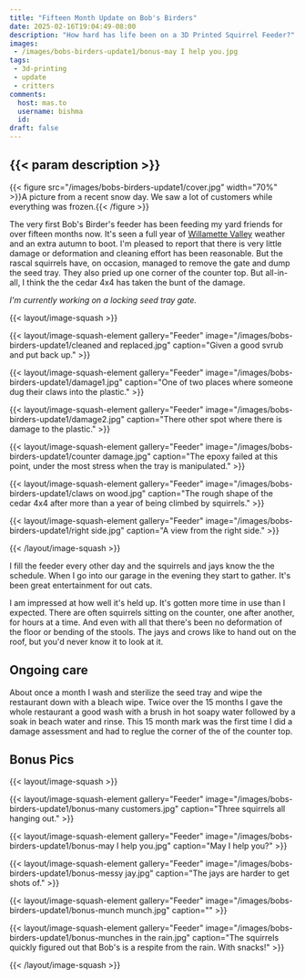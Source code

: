```yaml
---
title: "Fifteen Month Update on Bob's Birders"
date: 2025-02-16T19:04:49-08:00
description: "How hard has life been on a 3D Printed Squirrel Feeder?"
images:
 - /images/bobs-birders-update1/bonus-may I help you.jpg
tags:
 - 3d-printing
 - update
 - critters
comments:
  host: mas.to
  username: bishma
  id: 
draft: false
---
```


## {{< param description >}}

{{< figure src="/images/bobs-birders-update1/cover.jpg" width="70%" >}}A picture from a recent snow day. We saw a lot of customers while everything was frozen.{{< /figure >}}

The very first Bob's Birder's feeder has been feeding my yard friends for over fifteen months now. It's seen a full year of [Willamette Valley](https://en.wikipedia.org/wiki/Willamette_Valley) weather and an extra autumn to boot. I'm pleased to report that there is very little damage or deformation and cleaning effort has been reasonable. But the rascal squirrels have, on occasion, managed to remove the gate and dump the seed tray. They also pried up one corner of the counter top. But all-in-all, I think the the cedar 4x4 has taken the bunt of the damage.

*I'm currently working on a locking seed tray gate.*

{{< layout/image-squash >}}

{{< layout/image-squash-element gallery="Feeder" image="/images/bobs-birders-update1/cleaned and replaced.jpg" caption="Given a good svrub and put back up." >}}

{{< layout/image-squash-element gallery="Feeder" image="/images/bobs-birders-update1/damage1.jpg" caption="One of two places where someone dug their claws into the plastic." >}}

{{< layout/image-squash-element gallery="Feeder" image="/images/bobs-birders-update1/damage2.jpg" caption="There other spot where there is damage to the plastic." >}}

{{< layout/image-squash-element gallery="Feeder" image="/images/bobs-birders-update1/counter damage.jpg" caption="The epoxy failed at this point, under the most stress when the tray is manipulated." >}}

{{< layout/image-squash-element gallery="Feeder" image="/images/bobs-birders-update1/claws on wood.jpg" caption="The rough shape of the cedar 4x4 after more than a year of being climbed by squirrels." >}}

{{< layout/image-squash-element gallery="Feeder" image="/images/bobs-birders-update1/right side.jpg" caption="A view from the right side." >}}

{{< /layout/image-squash >}}

I fill the feeder every other day and the squirrels and jays know the the schedule. When I go into our garage in the evening they start to gather. It's been great entertainment for out cats.

I am impressed at how well it's held up. It's gotten more time in use than I expected. There are often squirrels sitting on the counter, one after another, for hours at a time. And even with all that there's been no deformation of the floor or bending of the stools. The jays and crows like to hand out on the roof, but you'd never know it to look at it.

## Ongoing care

About once a month I wash and sterilize the seed tray and wipe the restaurant down with a bleach wipe. Twice over the 15 months I gave the whole restaurant a good wash with a brush in hot soapy water followed by a soak in beach water and rinse. This 15 month mark was the first time I did a damage assessment and had to reglue the corner of the of the counter top.

## Bonus Pics

{{< layout/image-squash >}}

{{< layout/image-squash-element gallery="Feeder" image="/images/bobs-birders-update1/bonus-many customers.jpg" caption="Three squirrels all hanging out." >}}

{{< layout/image-squash-element gallery="Feeder" image="/images/bobs-birders-update1/bonus-may I help you.jpg" caption="May I help you?" >}}

{{< layout/image-squash-element gallery="Feeder" image="/images/bobs-birders-update1/bonus-messy jay.jpg" caption="The jays are harder to get shots of." >}}

{{< layout/image-squash-element gallery="Feeder" image="/images/bobs-birders-update1/bonus-munch munch.jpg" caption="" >}}

{{< layout/image-squash-element gallery="Feeder" image="/images/bobs-birders-update1/bonus-munches in the rain.jpg" caption="The squirrels quickly figured out that Bob's is a respite from the rain. With snacks!" >}}

{{< /layout/image-squash >}}
